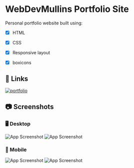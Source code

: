 
# WebDevMullins Portfolio Site

Personal portfolio website built using:

- [x]  HTML
- [x]  CSS
- [x]  Responsive layout
- [x]  boxicons


## 🔗 Links
[![portfolio](https://img.shields.io/badge/my_portfolio-000?style=for-the-badge&logo=ko-fi&logoColor=white)](https://webdevmullins.github.io/portfolio//)



## 📷 Screenshots

### 🖥️ Desktop
![App Screenshot](https://github.com/WebDevMullins/portfolio/assets/6474546/55736cf3-cd8f-471e-b223-a858bcfcd3eb)
![App Screenshot](https://github.com/WebDevMullins/portfolio/assets/6474546/4ce28ed6-664e-4f03-932c-3e7aec8390b8)

### 📱 Mobile
![App Screenshot](https://github.com/WebDevMullins/portfolio/assets/6474546/2a1ec67a-a8e7-431a-8202-60f6043eb23c)
![App Screenshot](https://github.com/WebDevMullins/portfolio/assets/6474546/264b5749-1709-4acc-9585-8f9ee8930919)
